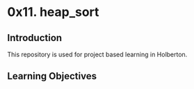 # 0x11. heap_sort

## Introduction
This repository is used for project based learning in Holberton.

## Learning Objectives
